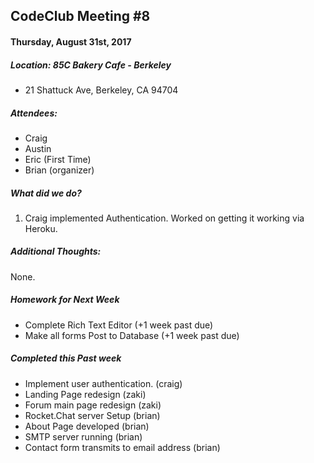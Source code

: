 ## CodeClub Meeting #8
#### Thursday, August 31st, 2017
##### Location: 85C Bakery Cafe - Berkeley
- 21 Shattuck Ave, Berkeley, CA 94704

##### Attendees:
- Craig
- Austin
- Eric (First Time)
- Brian (organizer)

##### What did we do?
1. Craig implemented Authentication. Worked on getting it working via Heroku.

##### Additional Thoughts:
None.

##### Homework for Next Week
- Complete Rich Text Editor (+1 week past due)
- Make all forms Post to Database (+1 week past due)

##### Completed this Past week
- Implement user authentication. (craig)
- Landing Page redesign (zaki)
- Forum main page redesign (zaki)
- Rocket.Chat server Setup (brian)
- About Page developed (brian)
- SMTP server running (brian)
- Contact form transmits to email address (brian)

